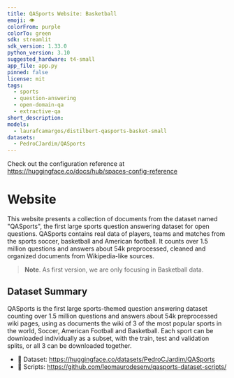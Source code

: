 ```yaml
---
title: QASports Website: Basketball
emoji: 👁
colorFrom: purple
colorTo: green
sdk: streamlit
sdk_version: 1.33.0
python_version: 3.10
suggested_hardware: t4-small
app_file: app.py
pinned: false
license: mit
tags:
  - sports
  - question-answering
  - open-domain-qa
  - extractive-qa
short_description:
models:
  - laurafcamargos/distilbert-qasports-basket-small
datasets:
  - PedroCJardim/QASports
---
```


Check out the configuration reference at https://huggingface.co/docs/hub/spaces-config-reference

# Website

This website presents a collection of documents from the dataset named "QASports", the first large sports question answering dataset for open questions. QASports contains real data of players, teams and matches from the sports soccer, basketball and American football. It counts over 1.5 million questions and answers about 54k preprocessed, cleaned and organized documents from Wikipedia-like sources.

> **Note**. As first version, we are only focusing in Basketball data.

## Dataset Summary

QASports is the first large sports-themed question answering dataset counting over 1.5 million questions and answers about 54k preprocessed wiki pages, using as documents the wiki of 3 of the most popular sports in the world, Soccer, American Football and Basketball. Each sport can be downloaded individually as a subset, with the train, test and validation splits, or all 3 can be downloaded together.

- 🎲 Dataset: https://huggingface.co/datasets/PedroCJardim/QASports
- 🔧 Scripts: https://github.com/leomaurodesenv/qasports-dataset-scripts/
